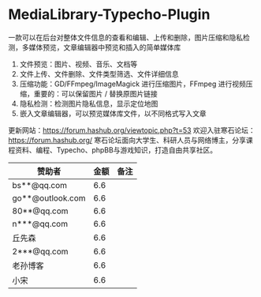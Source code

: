 # MediaLibrary-Typecho-Plugin
一款可以在后台对整体文件信息的查看和编辑、上传和删除，图片压缩和隐私检测，多媒体预览，文章编辑器中预览和插入的简单媒体库

1. 文件预览：图片、视频、音乐、文档等
2. 文件上传、文件删除、文件类型筛选、文件详细信息
3. 压缩功能：GD/FFmpeg/ImageMagick 进行压缩图片，FFmpeg 进行视频压缩，重要的：可以保留图片 / 替换原图片链接
4. 隐私检测：检测图片隐私信息，显示定位地图
5. 嵌入文章编辑器，可以预览媒体库文件，以不同格式写入文章

更新网站：https://forum.hashub.org/viewtopic.php?t=53
欢迎入驻寒石论坛：https://forum.hashub.org/
寒石论坛面向大学生、科研人员与网络博主，分享课程资料、编程、Typecho、phpBB与游戏知识，打造自由共享社区。

| 赞助者              | 金额  | 备注  |
| ---------------- | --- | --- |
| bs**@qq.com      | 6.6 |     |
| go**@outlook.com | 6.6 |     |
| 80**@qq.com      | 6.6 |     |
| n***@qq.com      | 6.6 |     |
| 丘先森              | 6.6 |     |
| 2***@qq.com      | 6.6 |     |
| 老孙博客             | 6.6 |     |
| 小宋               |   6.6  |     |
